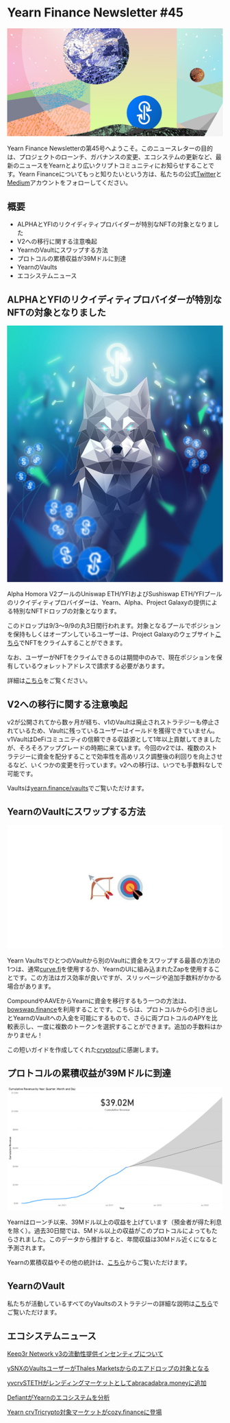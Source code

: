 # Yearn Finance Newsletter #45

![](image1.jfif)

Yearn Finance Newsletterの第45号へようこそ。このニュースレターの目的は、プロジェクトのローンチ、ガバナンスの変更、エコシステムの更新など、最新のニュースをYearnとより広いクリプトコミュニティにお知らせすることです。Yearn Financeについてもっと知りたいという方は、私たちの公式[Twitter](https://twitter.com/iearnfinance)と[Medium](https://medium.com/iearn)アカウントをフォローしてください。

## **概要**

- ALPHAとYFIのリクイディティプロバイダーが特別なNFTの対象となりました
- V2への移行に関する注意喚起
- YearnのVaultにスワップする方法
- プロトコルの累積収益が39Mドルに到達
- YearnのVaults
- エコシステムニュース

## **ALPHAとYFIのリクイディティプロバイダーが特別なNFTの対象となりました**

![](image2.jfif)

Alpha Homora V2プールのUniswap ETH/YFIおよびSushiswap ETH/YFIプールのリクイディティプロバイダーは、Yearn、Alpha、Project Galaxyの提供による特別なNFTドロップの対象となります。

このドロップは9/3～9/9の丸3日間行われます。対象となるプールでポジションを保持もしくはオープンしているユーザーは、Project Galaxyのウェブサイト[こちら](https://galaxy.eco/AlphaFinanceLab/campaign/117)でNFTをクライムすることができます。

なお、ユーザーがNFTをクライムできるのは期間中のみで、現在ポジションを保有しているウォレットアドレスで請求する必要があります。

詳細は[こちら](https://twitter.com/AlphaFinanceLab/status/1433689307152195591)をご覧ください。

## **V2への移行に関する注意喚起**

v2が公開されてから数ヶ月が経ち、v1のVaultは廃止されストラテジーも停止されているため、Vaultに残っているユーザーはイールドを獲得できていません。v1VaultはDeFiコミュニティの信頼できる収益源として1年以上貢献してきましたが、そろそろアップグレードの時期に来ています。今回のv2では、複数のストラテジーに資金を配分することで効率性を高めリスク調整後の利回りを向上させるなど、いくつかの変更を行っています。v2への移行は、いつでも手数料なしで可能です。

Vaultsは[yearn.finance/vaults](https://yearn.finance/vaults)でご覧いただけます。

## **YearnのVaultにスワップする方法**

![](image3.jfif)

Yearn VaultsでひとつのVaultから別のVaultに資金をスワップする最善の方法の1つは、通常[curve.fi](https://curve.fi/)を使用するか、YearnのUIに組み込まれたZapを使用することです。この方法はガス効率が良いですが、スリッページや追加手数料がかかる場合があります。

CompoundやAAVEからYearnに資金を移行するもう一つの方法は、[bowswap.finance](https://bowswap.finance/)を利用することです。こちらは、プロトコルからの引き出しとYearnのVaultへの入金を可能にするもので、さらに両プロトコルのAPYを比較表示し、一度に複数のトークンを選択することができます。追加の手数料はかかりません！

この短いガイドを作成してくれた[cryptouf](https://twitter.com/cryptouf)に感謝します。

## **プロトコルの累積収益が39Mドルに到達**

![](image4.png)

Yearnはローンチ以来、39Mドル以上の収益を上げています（預金者が得た利息を除く）。過去30日間では、5Mドル以上の収益がこのプロトコルによってもたらされました。このデータから推計すると、年間収益は30Mドル近くになると予測されます。

Yearnの累積収益やその他の統計は、[こちら](https://www.yfistats.com/)からご覧いただけます。

## **YearnのVault**

私たちが活動しているすべてのyVaultsのストラテジーの詳細な説明は[こちら](https://medium.com/yearn-state-of-the-vaults/the-vaults-at-yearn-9237905ffed3)でご覧いただけます。

## **エコシステムニュース**

[Keep3r Network v3の流動性提供インセンティブについて](https://twitter.com/AndreCronjeTech/status/1434125562281332737)

[ySNXのVaultsユーザーがThales Marketsからのエアドロップの対象となる](https://twitter.com/thalesmarket/status/1434889906657144834)

[yvcrvSTETHがレンディングマーケットとしてabracadabra.moneyに追加](https://twitter.com/MIM_Spell/status/1430975000350281732?s=20)

[DefiantがYearnのエコシステムを分析](https://thedefiant.io/yearn-finance-ecosystem-breakdown-pushing-the-boundaries-of-human-coordination/)

[Yearn crvTricrypto対象マーケットがcozy.financeに登場](https://twitter.com/cozyfinance/status/1433602125792038913)
